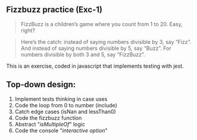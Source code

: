 ## Fizzbuzz practice (Exc-1)

> FizzBuzz is a children’s game where
> you count from 1 to 20. Easy, right?

> Here’s the catch: instead of saying
> numbers divisible by 3, say “Fizz”.
> And instead of saying numbers
> divisible by 5, say “Buzz”. For
> numbers divisible by both 3 and 5, say
> “FizzBuzz”.  

This is an exercise, coded in javascript that implements testing with jest.    

## Top-down design:
1. Implement tests thinking in case uses
2. Code the loop from 0 to number (include)
3. Catch edge cases (isNan and lessThan0)
4. Code the fizzbuzz function
5. Abstract "*isMultipleOf*" logic
6. Code the console "*interactive option*" 
